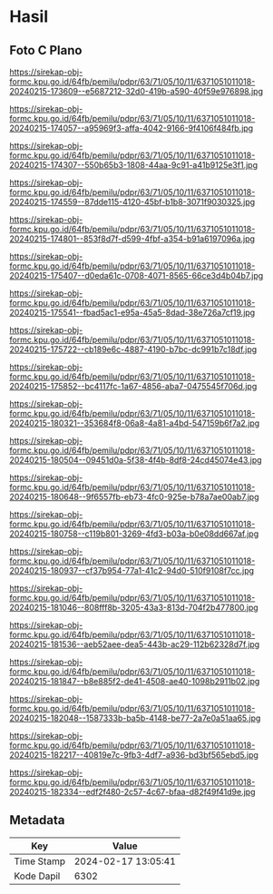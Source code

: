 # Hasil

## Foto C Plano

https://sirekap-obj-formc.kpu.go.id/64fb/pemilu/pdpr/63/71/05/10/11/6371051011018-20240215-173609--e5687212-32d0-419b-a590-40f59e976898.jpg

https://sirekap-obj-formc.kpu.go.id/64fb/pemilu/pdpr/63/71/05/10/11/6371051011018-20240215-174057--a95969f3-affa-4042-9166-9f4106f484fb.jpg

https://sirekap-obj-formc.kpu.go.id/64fb/pemilu/pdpr/63/71/05/10/11/6371051011018-20240215-174307--550b65b3-1808-44aa-9c91-a41b9125e3f1.jpg

https://sirekap-obj-formc.kpu.go.id/64fb/pemilu/pdpr/63/71/05/10/11/6371051011018-20240215-174559--87dde115-4120-45bf-b1b8-3071f9030325.jpg

https://sirekap-obj-formc.kpu.go.id/64fb/pemilu/pdpr/63/71/05/10/11/6371051011018-20240215-174801--853f8d7f-d599-4fbf-a354-b91a6197096a.jpg

https://sirekap-obj-formc.kpu.go.id/64fb/pemilu/pdpr/63/71/05/10/11/6371051011018-20240215-175407--d0eda61c-0708-4071-8565-66ce3d4b04b7.jpg

https://sirekap-obj-formc.kpu.go.id/64fb/pemilu/pdpr/63/71/05/10/11/6371051011018-20240215-175541--fbad5ac1-e95a-45a5-8dad-38e726a7cf19.jpg

https://sirekap-obj-formc.kpu.go.id/64fb/pemilu/pdpr/63/71/05/10/11/6371051011018-20240215-175722--cb189e6c-4887-4190-b7bc-dc991b7c18df.jpg

https://sirekap-obj-formc.kpu.go.id/64fb/pemilu/pdpr/63/71/05/10/11/6371051011018-20240215-175852--bc4117fc-1a67-4856-aba7-0475545f706d.jpg

https://sirekap-obj-formc.kpu.go.id/64fb/pemilu/pdpr/63/71/05/10/11/6371051011018-20240215-180321--353684f8-06a8-4a81-a4bd-547159b6f7a2.jpg

https://sirekap-obj-formc.kpu.go.id/64fb/pemilu/pdpr/63/71/05/10/11/6371051011018-20240215-180504--09451d0a-5f38-4f4b-8df8-24cd45074e43.jpg

https://sirekap-obj-formc.kpu.go.id/64fb/pemilu/pdpr/63/71/05/10/11/6371051011018-20240215-180648--9f6557fb-eb73-4fc0-925e-b78a7ae00ab7.jpg

https://sirekap-obj-formc.kpu.go.id/64fb/pemilu/pdpr/63/71/05/10/11/6371051011018-20240215-180758--c119b801-3269-4fd3-b03a-b0e08dd667af.jpg

https://sirekap-obj-formc.kpu.go.id/64fb/pemilu/pdpr/63/71/05/10/11/6371051011018-20240215-180937--cf37b954-77a1-41c2-94d0-510f9108f7cc.jpg

https://sirekap-obj-formc.kpu.go.id/64fb/pemilu/pdpr/63/71/05/10/11/6371051011018-20240215-181046--808fff8b-3205-43a3-813d-704f2b477800.jpg

https://sirekap-obj-formc.kpu.go.id/64fb/pemilu/pdpr/63/71/05/10/11/6371051011018-20240215-181536--aeb52aee-dea5-443b-ac29-112b62328d7f.jpg

https://sirekap-obj-formc.kpu.go.id/64fb/pemilu/pdpr/63/71/05/10/11/6371051011018-20240215-181847--b8e885f2-de41-4508-ae40-1098b2911b02.jpg

https://sirekap-obj-formc.kpu.go.id/64fb/pemilu/pdpr/63/71/05/10/11/6371051011018-20240215-182048--1587333b-ba5b-4148-be77-2a7e0a51aa65.jpg

https://sirekap-obj-formc.kpu.go.id/64fb/pemilu/pdpr/63/71/05/10/11/6371051011018-20240215-182217--40819e7c-9fb3-4df7-a936-bd3bf565ebd5.jpg

https://sirekap-obj-formc.kpu.go.id/64fb/pemilu/pdpr/63/71/05/10/11/6371051011018-20240215-182334--edf2f480-2c57-4c67-bfaa-d82f49f41d9e.jpg


## Metadata

| Key        | Value               |
| ---------- | ------------------- |
| Time Stamp | 2024-02-17 13:05:41 |
| Kode Dapil | 6302                |



